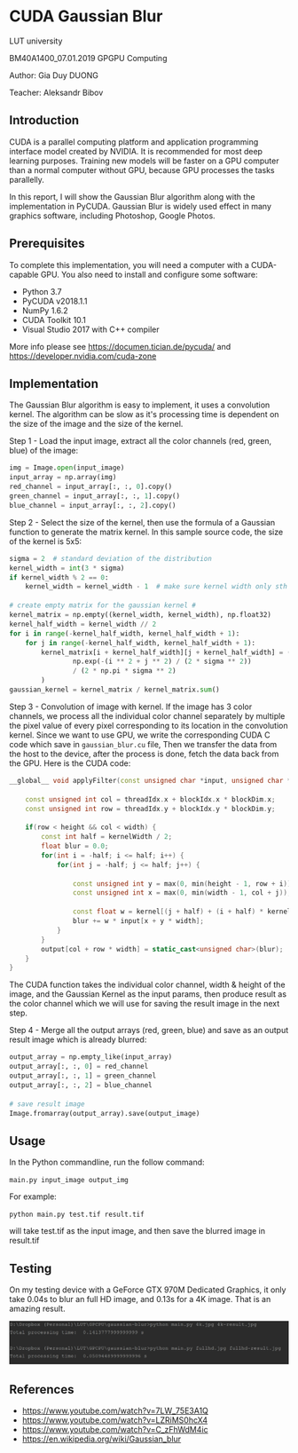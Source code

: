 CUDA Gaussian Blur
==================
LUT university

BM40A1400_07.01.2019 GPGPU Computing

Author: Gia Duy DUONG

Teacher: Aleksandr Bibov

Introduction
------------
CUDA is a parallel computing platform and application programming interface model created by NVIDIA. It is recommended
for most deep learning purposes. Training new models will be faster on a GPU computer than a normal computer without GPU,
because GPU processes the tasks parallelly.

In this report, I will show the Gaussian Blur algorithm along with the implementation in PyCUDA. Gaussian Blur is widely
used effect in many graphics software, including Photoshop, Google Photos.  

Prerequisites
-------------
To complete this implementation, you will need a computer with a CUDA-capable GPU. You also need to install and
configure some software:
* Python 3.7
* PyCUDA v2018.1.1
* NumPy 1.6.2
* CUDA Toolkit 10.1
* Visual Studio 2017 with C++ compiler

More info please see https://documen.tician.de/pycuda/ and https://developer.nvidia.com/cuda-zone

Implementation
--------------
The Gaussian Blur algorithm is easy to implement, it uses a convolution kernel. The algorithm can be slow as it's
processing time is dependent on the size of the image and the size of the kernel.

Step 1 - Load the input image, extract all the color channels (red, green, blue) of the image:
```python
img = Image.open(input_image)
input_array = np.array(img)
red_channel = input_array[:, :, 0].copy()
green_channel = input_array[:, :, 1].copy()
blue_channel = input_array[:, :, 2].copy()
```

Step 2 - Select the size of the kernel, then use the formula of a Gaussian function to generate the matrix kernel. In
this sample source code, the size of the kernel is 5x5:
```python
sigma = 2  # standard deviation of the distribution
kernel_width = int(3 * sigma)
if kernel_width % 2 == 0:
    kernel_width = kernel_width - 1  # make sure kernel width only sth 3,5,7 etc

# create empty matrix for the gaussian kernel #
kernel_matrix = np.empty((kernel_width, kernel_width), np.float32)
kernel_half_width = kernel_width // 2
for i in range(-kernel_half_width, kernel_half_width + 1):
    for j in range(-kernel_half_width, kernel_half_width + 1):
        kernel_matrix[i + kernel_half_width][j + kernel_half_width] = (
                np.exp(-(i ** 2 + j ** 2) / (2 * sigma ** 2))
                / (2 * np.pi * sigma ** 2)
        )
gaussian_kernel = kernel_matrix / kernel_matrix.sum()
```

Step 3 - Convolution of image with kernel. If the image has 3 color channels, we process all the individual color
channel separately by multiple the pixel value of every pixel corresponding to its location in the convolution kernel.
Since we want to use GPU, we write the corresponding CUDA C code which save in `gaussian_blur.cu` file, Then we transfer
the data from the host to the device, after the process is done, fetch the data back from the GPU. Here is the CUDA code:
```cu
__global__ void applyFilter(const unsigned char *input, unsigned char *output, const unsigned int width, const unsigned int height, const float *kernel, const unsigned int kernelWidth) {

    const unsigned int col = threadIdx.x + blockIdx.x * blockDim.x;
    const unsigned int row = threadIdx.y + blockIdx.y * blockDim.y;

    if(row < height && col < width) {
        const int half = kernelWidth / 2;
        float blur = 0.0;
        for(int i = -half; i <= half; i++) {
            for(int j = -half; j <= half; j++) {

                const unsigned int y = max(0, min(height - 1, row + i));
                const unsigned int x = max(0, min(width - 1, col + j));

                const float w = kernel[(j + half) + (i + half) * kernelWidth];
                blur += w * input[x + y * width];
            }
        }
        output[col + row * width] = static_cast<unsigned char>(blur);
    }
}
```
The CUDA function takes the individual color channel, width & height of the image, and the Gaussian Kernel as the input
params, then produce result as the color channel which we will use for saving the result image in the next step. 
 

Step 4 - Merge all the output arrays (red, green, blue) and save as an output result image which is already blurred:
```python
output_array = np.empty_like(input_array)
output_array[:, :, 0] = red_channel
output_array[:, :, 1] = green_channel
output_array[:, :, 2] = blue_channel

# save result image
Image.fromarray(output_array).save(output_image)
```

Usage
-----
In the Python commandline, run the follow command:

`main.py input_image output_img`

For example:

`python main.py test.tif result.tif`

will take test.tif as the input image, and then save the blurred image in result.tif
 
Testing
-------

On my testing device with a GeForce GTX 970M Dedicated Graphics, it only take 0.04s to blur an full HD image, and 0.13s
for a 4K image. That is an amazing result.

![alt text][testing-result-img]

[testing-result-img]: https://github.com/harrytang/cuda-gaussian-blur/blob/master/testing-result.png?raw=true "Testing Result"

References
----------
* https://www.youtube.com/watch?v=7LW_75E3A1Q
* https://www.youtube.com/watch?v=LZRiMS0hcX4
* https://www.youtube.com/watch?v=C_zFhWdM4ic
* https://en.wikipedia.org/wiki/Gaussian_blur
